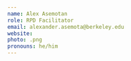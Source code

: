 ```yaml
---
name: Alex Asemotan
role: RPD Facilitator
email: alexander.asemota@berkeley.edu
website:
photo: .png
pronouns: he/him
---
```

